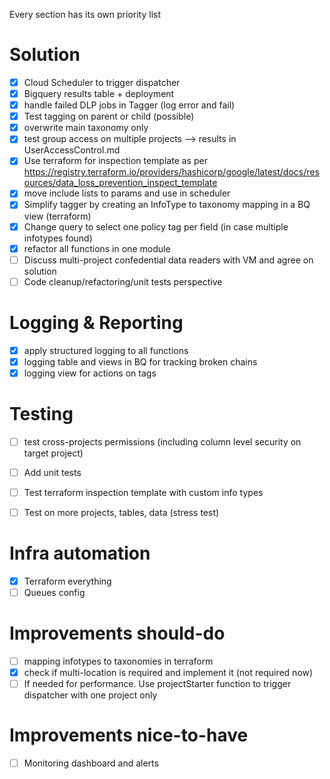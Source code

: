 Every section has its own priority list


# Solution
- [x] Cloud Scheduler to trigger dispatcher
- [x] Bigquery results table + deployment
- [x] handle failed DLP jobs in Tagger (log error and fail)
- [x] Test tagging on parent or child (possible)
- [x] overwrite main taxonomy only
- [x] test group access on multiple projects --> results in UserAccessControl.md
- [x] Use terraform for inspection template as per https://registry.terraform.io/providers/hashicorp/google/latest/docs/resources/data_loss_prevention_inspect_template
- [x] move include lists to params and use in scheduler 
- [x] Simplify tagger by creating an InfoType to taxonomy mapping in a BQ view (terraform)
- [x] Change query to select one policy tag per field (in case multiple infotypes found)
- [x] refactor all functions in one module
- [ ] Discuss multi-project confedential data readers with VM and agree on solution
- [ ] Code cleanup/refactoring/unit tests perspective

# Logging & Reporting
- [x] apply structured logging to all functions
- [x] logging table and views in BQ for tracking broken chains
- [x] logging view for actions on tags

# Testing
- [ ] test cross-projects permissions (including column level security on target project)
- [ ] Add unit tests
- [ ] Test terraform inspection template with custom info types
- [ ] Test on more projects, tables, data (stress test)


# Infra automation
- [x] Terraform everything
- [ ] Queues config

# Improvements should-do
- [ ] mapping infotypes to taxonomies in terraform
- [x] check if multi-location is required and implement it (not required now)
- [ ] If needed for performance. Use projectStarter function to trigger dispatcher with one project only
 
# Improvements nice-to-have
- [ ] Monitoring dashboard and alerts


